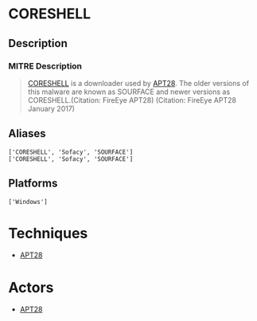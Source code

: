 
# CORESHELL

## Description

### MITRE Description

> [CORESHELL](https://attack.mitre.org/software/S0137) is a downloader used by [APT28](https://attack.mitre.org/groups/G0007). The older versions of this malware are known as SOURFACE and newer versions as CORESHELL.(Citation: FireEye APT28) (Citation: FireEye APT28 January 2017)

## Aliases

```
['CORESHELL', 'Sofacy', 'SOURFACE']
['CORESHELL', 'Sofacy', 'SOURFACE']
```

## Platforms

```
['Windows']
```

# Techniques


* [APT28](../techniques/APT28.md)


# Actors


* [APT28](../actors/APT28.md)

